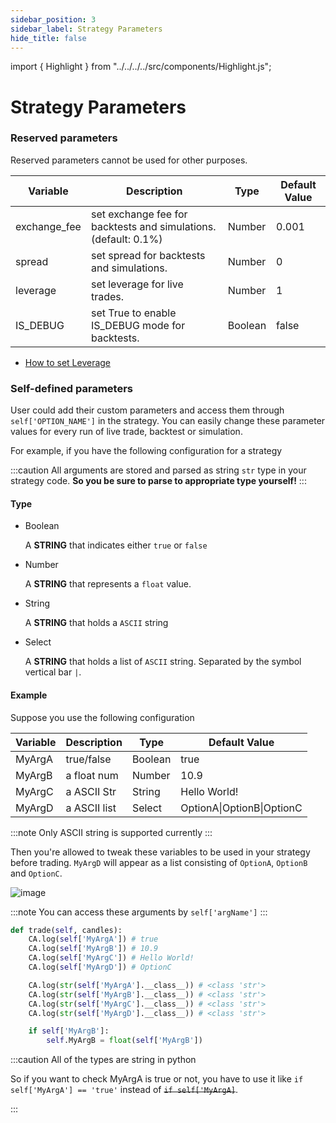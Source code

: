 ```yaml
---
sidebar_position: 3
sidebar_label: Strategy Parameters
hide_title: false
---
```


import { Highlight } from "../../../../src/components/Highlight.js";

# Strategy Parameters

### Reserved parameters

Reserved parameters cannot be used for other purposes.

| Variable      | Description                                                     | Type    | Default Value |
| ------------- | --------------------------------------------------------------- | ------- | ------------- |
| exchange_fee  | set exchange fee for backtests and simulations. (default: 0.1%) | Number  | 0.001         |
| spread        | set spread for backtests and simulations.                       | Number  | 0             |
| leverage      | set leverage for live trades.                                   | Number  | 1             |
| IS_DEBUG      | set True to enable IS_DEBUG mode for backtests.                 | Boolean | false         |

- [How to set Leverage](https://help.crypto-arsenal.io/en/articles/6572523-how-to-set-leverage)

### Self-defined parameters

User could add their custom parameters and access them through `self['OPTION_NAME']` in the strategy. You can easily change these parameter values for every run of live trade, backtest or simulation.

For example, if you have the following configuration for a strategy

:::caution
All arguments are stored and parsed as string `str` type in your strategy code. **So you be sure to parse to appropriate type yourself!**
:::

#### Type

- Boolean

  A **STRING** that indicates either `true` or `false`

- Number

  A **STRING** that represents a `float` value.

- String

  A **STRING** that holds a `ASCII` string

- Select

  A **STRING** that holds a list of `ASCII` string. Separated by the symbol vertical bar `|`.

#### Example

Suppose you use the following configuration

| Variable | Description  | Type    | Default Value             |
| -------- | ------------ | ------- | ------------------------- |
| MyArgA   | true/false   | Boolean | true                      |
| MyArgB   | a float num  | Number  | 10.9                      |
| MyArgC   | a ASCII Str  | String  | Hello World!              |
| MyArgD   | a ASCII list | Select  | OptionA\|OptionB\|OptionC |

:::note
Only ASCII string is supported currently
:::

Then you're allowed to tweak these variables to be used in your strategy before trading. `MyArgD` will appear as a list consisting of `OptionA`, `OptionB` and `OptionC`.

![image](https://user-images.githubusercontent.com/5862369/56237500-b3511900-60be-11e9-878d-3e5c2cff4991.png)

:::note
You can access these arguments by `self['argName']`
:::

```python
def trade(self, candles):
    CA.log(self['MyArgA']) # true
    CA.log(self['MyArgB']) # 10.9
    CA.log(self['MyArgC']) # Hello World!
    CA.log(self['MyArgD']) # OptionC

    CA.log(str(self['MyArgA'].__class__)) # <class 'str'>
    CA.log(str(self['MyArgB'].__class__)) # <class 'str'>
    CA.log(str(self['MyArgC'].__class__)) # <class 'str'>
    CA.log(str(self['MyArgD'].__class__)) # <class 'str'>

    if self['MyArgB']:
        self.MyArgB = float(self['MyArgB'])
```

:::caution All of the types are string in python

So if you want to check MyArgA is true or not, you have to use it like `if self['MyArgA'] == 'true'` instead of ~~`if self['MyArgA]`~~.

:::
